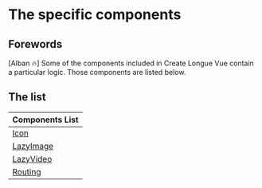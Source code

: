 # The specific components

## Forewords

[Alban 🔥] Some of the components included in Create Longue Vue contain a particular logic. Those components are listed below.

## The list

| Components List             |
| --------------------------- |
| [Icon](./Icon.md)           |
| [LazyImage](./LazyImage.md) |
| [LazyVideo](./LazyVideo.md) |
| [Routing](./Routing.md)     |
